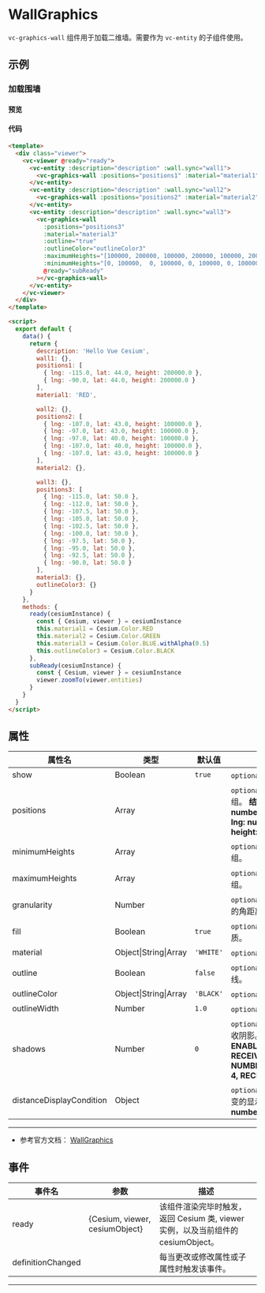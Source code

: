 # WallGraphics

`vc-graphics-wall` 组件用于加载二维墙。需要作为 `vc-entity` 的子组件使用。

## 示例

### 加载围墙

#### 预览

<doc-preview>
  <template>
    <div class="viewer">
      <vc-viewer @ready="ready">
        <vc-entity :description="description" :wall.sync="wall1">
          <vc-graphics-wall :positions="positions1" :material="material1" :minimumHeights="[100000.0, 100000.0]"></vc-graphics-wall>
        </vc-entity>
        <vc-entity :description="description" :wall.sync="wall2">
          <vc-graphics-wall :positions="positions2" :material="material2" :outline="true" heightPositions></vc-graphics-wall>
        </vc-entity>
        <vc-entity :description="description" :wall.sync="wall3">
          <vc-graphics-wall
            :positions="positions3"
            :material="material3"
            :outline="true"
            :outlineColor="outlineColor3"
            :maximumHeights="[100000, 200000, 100000, 200000, 100000, 200000, 100000, 200000, 100000, 200000]"
            :minimumHeights="[0, 100000,  0, 100000, 0, 100000, 0, 100000, 0, 100000]"
            @ready="subReady"
          ></vc-graphics-wall>
        </vc-entity>
      </vc-viewer>
    </div>
  </template>

  <script>
    export default {
      data() {
        return {
          description: 'Hello Vue Cesium',
          wall1: {},
          positions1: [
            { lng: -115.0, lat: 44.0, height: 200000.0 },
            { lng: -90.0, lat: 44.0, height: 200000.0 }
          ],
          material1: 'RED',

          wall2: {},
          positions2: [
            { lng: -107.0, lat: 43.0, height: 100000.0 },
            { lng: -97.0, lat: 43.0, height: 100000.0 },
            { lng: -97.0, lat: 40.0, height: 100000.0 },
            { lng: -107.0, lat: 40.0, height: 100000.0 },
            { lng: -107.0, lat: 43.0, height: 100000.0 }
          ],
          material2: {},

          wall3: {},
          positions3: [
            { lng: -115.0, lat: 50.0 },
            { lng: -112.0, lat: 50.0 },
            { lng: -107.5, lat: 50.0 },
            { lng: -105.0, lat: 50.0 },
            { lng: -102.5, lat: 50.0 },
            { lng: -100.0, lat: 50.0 },
            { lng: -97.5, lat: 50.0 },
            { lng: -95.0, lat: 50.0 },
            { lng: -92.5, lat: 50.0 },
            { lng: -90.0, lat: 50.0 }
          ],
          material3: {},
          outlineColor3: {}
        }
      },
      methods: {
        ready(cesiumInstance) {
          const { Cesium, viewer } = cesiumInstance
          this.material1 = Cesium.Color.RED
          this.material2 = Cesium.Color.GREEN
          this.material3 = Cesium.Color.BLUE.withAlpha(0.5)
          this.outlineColor3 = Cesium.Color.BLACK
        },
        subReady(cesiumInstance) {
          const { Cesium, viewer } = cesiumInstance
          viewer.zoomTo(viewer.entities)
        }
      }
    }
  </script>
</doc-preview>

#### 代码

```html
<template>
  <div class="viewer">
    <vc-viewer @ready="ready">
      <vc-entity :description="description" :wall.sync="wall1">
        <vc-graphics-wall :positions="positions1" :material="material1" :minimumHeights="[100000.0, 100000.0]"></vc-graphics-wall>
      </vc-entity>
      <vc-entity :description="description" :wall.sync="wall2">
        <vc-graphics-wall :positions="positions2" :material="material2" :outline="true" heightPositions></vc-graphics-wall>
      </vc-entity>
      <vc-entity :description="description" :wall.sync="wall3">
        <vc-graphics-wall
          :positions="positions3"
          :material="material3"
          :outline="true"
          :outlineColor="outlineColor3"
          :maximumHeights="[100000, 200000, 100000, 200000, 100000, 200000, 100000, 200000, 100000, 200000]"
          :minimumHeights="[0, 100000,  0, 100000, 0, 100000, 0, 100000, 0, 100000]"
          @ready="subReady"
        ></vc-graphics-wall>
      </vc-entity>
    </vc-viewer>
  </div>
</template>

<script>
  export default {
    data() {
      return {
        description: 'Hello Vue Cesium',
        wall1: {},
        positions1: [
          { lng: -115.0, lat: 44.0, height: 200000.0 },
          { lng: -90.0, lat: 44.0, height: 200000.0 }
        ],
        material1: 'RED',

        wall2: {},
        positions2: [
          { lng: -107.0, lat: 43.0, height: 100000.0 },
          { lng: -97.0, lat: 43.0, height: 100000.0 },
          { lng: -97.0, lat: 40.0, height: 100000.0 },
          { lng: -107.0, lat: 40.0, height: 100000.0 },
          { lng: -107.0, lat: 43.0, height: 100000.0 }
        ],
        material2: {},

        wall3: {},
        positions3: [
          { lng: -115.0, lat: 50.0 },
          { lng: -112.0, lat: 50.0 },
          { lng: -107.5, lat: 50.0 },
          { lng: -105.0, lat: 50.0 },
          { lng: -102.5, lat: 50.0 },
          { lng: -100.0, lat: 50.0 },
          { lng: -97.5, lat: 50.0 },
          { lng: -95.0, lat: 50.0 },
          { lng: -92.5, lat: 50.0 },
          { lng: -90.0, lat: 50.0 }
        ],
        material3: {},
        outlineColor3: {}
      }
    },
    methods: {
      ready(cesiumInstance) {
        const { Cesium, viewer } = cesiumInstance
        this.material1 = Cesium.Color.RED
        this.material2 = Cesium.Color.GREEN
        this.material3 = Cesium.Color.BLUE.withAlpha(0.5)
        this.outlineColor3 = Cesium.Color.BLACK
      },
      subReady(cesiumInstance) {
        const { Cesium, viewer } = cesiumInstance
        viewer.zoomTo(viewer.entities)
      }
    }
  }
</script>
```

## 属性

<!-- prettier-ignore -->
| 属性名 | 类型 | 默认值 | 描述 |
| ------------------------ | ------- | ----------- | -------------------------------------------------- |
| show | Boolean | `true` | `optional` 指定 wall 是否显示。 |
| positions | Array | | `optional` 指定 wall 顶部的位置数组。 **结构：[{ lng: number, lat: number, height: number },...,{ lng: number, lat: number, height: number }]** |
| minimumHeights | Array | | `optional` 指定 wall 底部的高度数组。 |
| maximumHeights | Array | | `optional` 指定 wall 顶部的高度数组。 |
| granularity | Number | | `optional` 指定每个纬度和经度之间的角距离。 |
| fill | Boolean | `true` | `optional` 指定 wall 是否填充材质。 |
| material | Object\|String\|Array | `'WHITE'` | `optional` 指定 wall 材质。 |
| outline | Boolean | `false` | `optional` 指定 wall 是否绘制轮廓线。 |
| outlineColor | Object\|String\|Array | `'BLACK'` | `optional` 指定 wall 轮廓线颜色。 |
| outlineWidth | Number | `1.0` | `optional` 指定 wall 轮廓线宽度。 |
| shadows | Number | `0` | `optional` 指定 wall 是否投射或接收阴影。 **DISABLED: 0, ENABLED: 1, CAST_ONLY: 2, RECEIVE_ONLY: 3, NUMBER_OF_SHADOW_MODES: 4, RECEIVE_ONLY: 3** |
| distanceDisplayCondition | Object | | `optional` 指定 wall 随相机距离改变的显示条件。 **结构：{ near: number, far: number }** |

---

- 参考官方文档： [WallGraphics](https://cesium.com/docs/cesiumjs-ref-doc/WallGraphics.html)

## 事件

| 事件名            | 参数                           | 描述                                                                             |
| ----------------- | ------------------------------ | -------------------------------------------------------------------------------- |
| ready             | {Cesium, viewer, cesiumObject} | 该组件渲染完毕时触发，返回 Cesium 类, viewer 实例，以及当前组件的 cesiumObject。 |
| definitionChanged |                                | 每当更改或修改属性或子属性时触发该事件。                                         |

---
